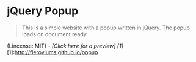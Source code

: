 jQuery Popup
=========

>This is a simple website with a popup written in jQuery. The popup loads on document.ready

(Lincense: MIT) - *[Click here for a preview] [1]*
[1]:http://fleroviums.github.io/popup

